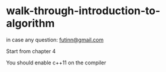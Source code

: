# walk-through-introduction-to-algorithm

in case any question: futinn@gmail.com

Start from chapter 4

You should enable c++11 on the compiler
